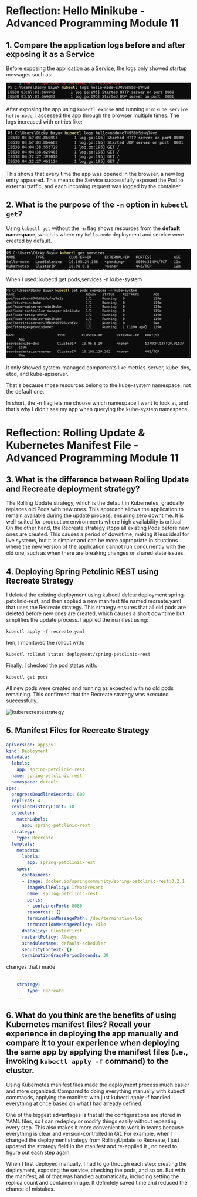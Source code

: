 # Reflection: Hello Minikube - Advanced Programming Module 11

## 1. Compare the application logs before and after exposing it as a Service

Before exposing the application as a Service, the logs only showed startup messages such as:

![kubebefore](images/kubectlbeforeexposed.png)

After exposing the app using `kubectl expose` and running `minikube service hello-node`, I accessed the app through the browser multiple times. The logs increased with entries like:

![kubeafter](images/kubectlafterexposed.png)

This shows that every time the app was opened in the browser, a new log entry appeared. This means the Service successfully exposed the Pod to external traffic, and each incoming request was logged by the container.


## 2. What is the purpose of the `-n` option in `kubectl get`?

Using `kubectl get` without the `-n` flag shows resources from the **default namespace**, which is where my `hello-node` deployment and service were created by default.

![kubedefaultnamespace](images/kubegetdefaultnamespace.png)

When I used:
kubectl get pods,services -n kube-system

![kubedefaultnamespace](images/kubegetwithnamespace.png)

it only showed system-managed components like metrics-server, kube-dns, etcd, and kube-apiserver.

That's because those resources belong to the kube-system namespace, not the default one.

In short, the -n flag lets me choose which namespace I want to look at, and that’s why I didn’t see my app when querying the kube-system namespace.

# Reflection: Rolling Update & Kubernetes Manifest File - Advanced Programming Module 11

## 3. What is the difference between Rolling Update and Recreate deployment strategy?

The Rolling Update strategy, which is the default in Kubernetes, gradually replaces old Pods with new ones. This approach allows the application to remain available during the update process, ensuring zero downtime. It is well-suited for production environments where high availability is critical. On the other hand, the Recreate strategy stops all existing Pods before new ones are created. This causes a period of downtime, making it less ideal for live systems, but it is simpler and can be more appropriate in situations where the new version of the application cannot run concurrently with the old one, such as when there are breaking changes or shared state issues.

## 4. Deploying Spring Petclinic REST using Recreate Strategy

I deleted the existing deployment using kubectl delete deployment spring-petclinic-rest, and then applied a new manifest file named recreate.yaml that uses the Recreate strategy. This strategy ensures that all old pods are deleted before new ones are created, which causes a short downtime but simplifies the update process. I applied the manifest using:

```kubectl apply -f recreate.yaml```

hen, I monitored the rollout with:

```kubectl rollout status deployment/spring-petclinic-rest```

Finally, I checked the pod status with:

```kubectl get pods ```

All new pods were created and running as expected with no old pods remaining. This confirmed that the Recreate strategy was executed successfully.

![kuberecreatestrategy](images/kuberecreate.png)


## 5. Manifest Files for Recreate Strategy

```yaml
apiVersion: apps/v1
kind: Deployment
metadata:
  labels:
    app: spring-petclinic-rest
  name: spring-petclinic-rest
  namespace: default
spec:
  progressDeadlineSeconds: 600
  replicas: 4
  revisionHistoryLimit: 10
  selector:
    matchLabels:
      app: spring-petclinic-rest
  strategy:
    type: Recreate
  template:
    metadata:
      labels:
        app: spring-petclinic-rest
    spec:
      containers:
      - image: docker.io/springcommunity/spring-petclinic-rest:3.2.1
        imagePullPolicy: IfNotPresent
        name: spring-petclinic-rest
        ports:
        - containerPort: 8080
        resources: {}
        terminationMessagePath: /dev/termination-log
        terminationMessagePolicy: File
      dnsPolicy: ClusterFirst
      restartPolicy: Always
      schedulerName: default-scheduler
      securityContext: {}
      terminationGracePeriodSeconds: 30

```

changes that i made 

```yaml
    ...
    strategy:
        type: Recreate
    ...
```

## 6. What do you think are the benefits of using Kubernetes manifest files? Recall your experience in deploying the app manually and compare it to your experience when deploying the same app by applying the manifest files (i.e., invoking `kubectl apply -f` command) to the cluster.

Using Kubernetes manifest files made the deployment process much easier and more organized. Compared to doing everything manually with kubectl commands, applying the manifest with just kubectl apply -f handled everything at once based on what I had already defined.

One of the biggest advantages is that all the configurations are stored in YAML files, so I can redeploy or modify things easily without repeating every step. This also makes it more convenient to work in teams because everything is clear and version-controlled in Git. For example, when I changed the deployment strategy from RollingUpdate to Recreate, I just updated the strategy field in the manifest and re-applied it , no need to figure out each step again.

When I first deployed manually, I had to go through each step: creating the deployment, exposing the service, checking the pods, and so on. But with the manifest, all of that was handled automatically, including setting the replica count and container image. It definitely saved time and reduced the chance of mistakes.
